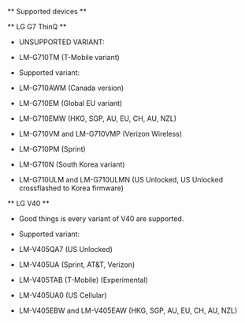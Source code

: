 ** Supported devices **

** LG G7 ThinQ **

+ UNSUPPORTED VARIANT:

- LM-G710TM (T-Mobile variant)

+ Supported variant:

- LM-G710AWM (Canada version)

- LM-G710EM (Global EU variant)
 
- LM-G710EMW (HKG, SGP, AU, EU, CH, AU, NZL)

- LM-G710VM and LM-G710VMP (Verizon Wireless)

- LM-G710PM (Sprint)

- LM-G710N (South Korea variant)

- LM-G710ULM and LM-G710ULMN (US Unlocked, US Unlocked crossflashed to Korea firmware)


** LG V40 ** 

* Good things is every variant of V40 are supported.

+ Supported variant:

- LM-V405QA7 (US Unlocked)

- LM-V405UA (Sprint, AT&T, Verizon)

- LM-V405TAB (T-Mobile) (Experimental)

- LM-V405UA0 (US Cellular)

- LM-V405EBW and LM-V405EAW (HKG, SGP, AU, EU, CH, AU, NZL)
